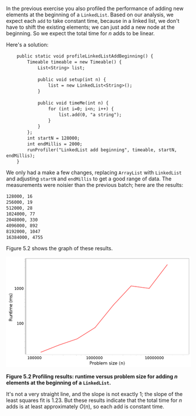 In the previous exercise you also profiled the performance of adding new elements at the beginning of a `LinkedList`. Based on our analysis, we expect each `add` to take constant time, because in a linked list, we don't have to shift the existing elements; we can just add a new node at the beginning. So we expect the total time for $n$ adds to be linear.


Here's a solution:

```code
    public static void profileLinkedListAddBeginning() {
        Timeable timeable = new Timeable() {
            List<String> list;

            public void setup(int n) {
                list = new LinkedList<String>();
            }

            public void timeMe(int n) {
                for (int i=0; i<n; i++) {
                    list.add(0, "a string");
                }
            }
        };
        int startN = 128000;
        int endMillis = 2000;
        runProfiler("LinkedList add beginning", timeable, startN, endMillis);
    }
```

We only had a make a few changes, replacing `ArrayList` with `LinkedList` and adjusting `startN` and `endMillis` to get a good range of data. The measurements were noisier than the previous batch; here are the results:

```code
128000, 16
256000, 19
512000, 28
1024000, 77
2048000, 330
4096000, 892
8192000, 1047
16384000, 4755
```

Figure 5.2 shows the graph of these results.

![Figure 5.2 Profiling results: runtime versus problem size for adding $n$ elements at the beginning of a `LinkedList`.](figs/profile3.png)

**Figure 5.2 Profiling results: runtime versus problem size for adding $n$ elements at the beginning of a `LinkedList`.**

It's not a very straight line, and the slope is not exactly 1; the slope of the least squares fit is 1.23. But these results indicate that the total time for $n$ adds is at least approximately $O(n)$, so each add is constant time.
